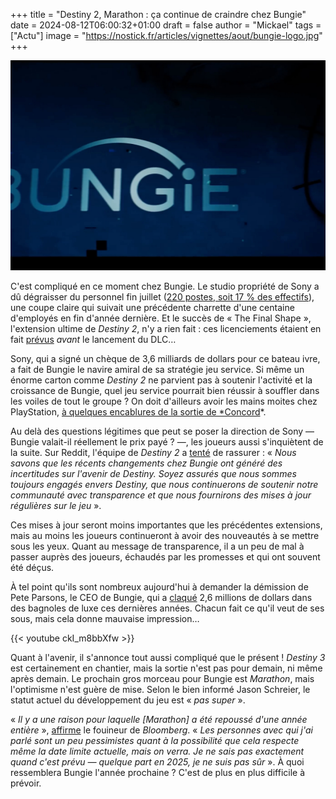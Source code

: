 +++
title = "Destiny 2, Marathon : ça continue de craindre chez Bungie"
date = 2024-08-12T06:00:32+01:00
draft = false
author = "Mickael"
tags = ["Actu"]
image = "https://nostick.fr/articles/vignettes/aout/bungie-logo.jpg"
+++

![Bungie](bungie-logo.jpg "")

C'est compliqué en ce moment chez Bungie. Le studio propriété de Sony a dû dégraisser du personnel fin juillet ([220 postes, soit 17 % des effectifs](https://nostick.fr/articles/2024/aout/0308-backlog-semaine-astro-bot/#les-emmerdes-de-la-semaine-chez-bungie)), une coupe claire qui suivait une précédente charrette d'une centaine d'employés en fin d'année dernière. Et  le succès de « The Final Shape », l'extension ultime de *Destiny 2*, n'y a rien fait : ces licenciements étaient en fait [prévus](https://www.gamefile.news/p/bungies-deep-job-cuts-were-in-the) *avant* le lancement du DLC…

Sony, qui a signé un chèque de 3,6 milliards de dollars pour ce bateau ivre, a fait de Bungie le navire amiral de sa stratégie jeu service. Si même un énorme carton comme *Destiny 2* ne parvient pas à soutenir l'activité et la croissance de Bungie, quel jeu service pourrait bien réussir à souffler dans les voiles de tout le groupe ? On doit d'ailleurs avoir les mains moites chez PlayStation, [à quelques encablures de la sortie de *Concord](https://nostick.fr/articles/2024/juillet/2207-concord-playstation-flop/)*. 
 
Au delà des questions légitimes que peut se poser la direction de Sony — Bungie valait-il réellement le prix payé ? —, les joueurs aussi s'inquiètent de la suite. Sur Reddit, l'équipe de *Destiny 2* a [tenté](https://www.reddit.com/r/DestinyTheGame/comments/1endzvd/a_quick_note_from_the_destiny_2_team/) de rassurer : « *Nous savons que les récents changements chez Bungie ont généré des incertitudes sur l'avenir de Destiny. Soyez assurés que nous sommes toujours engagés envers Destiny, que nous continuerons de soutenir notre communauté avec transparence et que nous fournirons des mises à jour régulières sur le jeu* ».

Ces mises à jour seront moins importantes que les précédentes extensions, mais au moins les joueurs continueront à avoir des nouveautés à se mettre sous les yeux. Quant au message de transparence, il a un peu de mal à passer auprès des joueurs, échaudés par les promesses et qui ont souvent été déçus. 

À tel point qu'ils sont nombreux aujourd'hui à demander la démission de Pete Parsons, le CEO de Bungie, qui a [claqué](https://www.pcgamer.com/gaming-industry/bungie-developers-express-fury-and-sorrow-over-layoffs-following-the-revelation-that-ceo-pete-parsons-allegedly-spent-at-least-2-414-550-on-vintage-cars-in-the-past-2-years/) 2,6 millions de dollars dans des bagnoles de luxe ces dernières années. Chacun fait ce qu'il veut de ses sous, mais cela donne mauvaise impression…

{{< youtube ckI_m8bbXfw >}} 

Quant à l'avenir, il s'annonce tout aussi compliqué que le présent ! *Destiny 3* est certainement en chantier, mais la sortie n'est pas pour demain, ni même après demain. Le prochain gros morceau pour Bungie est *Marathon*, mais l'optimisme n'est guère de mise. Selon le bien informé Jason Schreier, le statut actuel du développement du jeu est « *pas super* ».

« *Il y a une raison pour laquelle [Marathon] a été repoussé d'une année entière* », [affirme](https://www.youtube.com/watch?v=gnduZPaqx5Q&t=570s) le fouineur de *Bloomberg*. « *Les personnes avec qui j'ai parlé sont un peu pessimistes quant à la possibilité que cela respecte même la date limite actuelle, mais on verra. Je ne sais pas exactement quand c'est prévu — quelque part en 2025, je ne suis pas sûr* ». À quoi ressemblera Bungie l'année prochaine ? C'est de plus en plus difficile à prévoir.